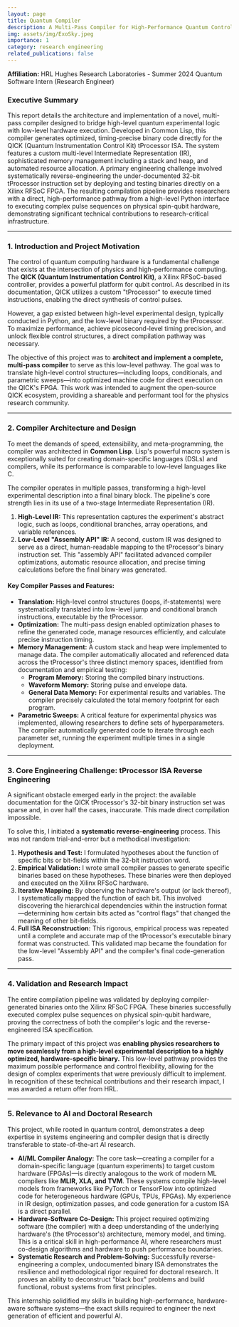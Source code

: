 ```yaml
---
layout: page
title: Quantum Compiler
description: A Multi-Pass Compiler for High-Performance Quantum Control on the QICK tProcessor
img: assets/img/ExoSky.jpeg
importance: 1
category: research engineering
related_publications: false
---
```


**Affiliation:** HRL Hughes Research Laboratories - Summer 2024 Quantum Software Intern (Research Engineer)

### **Executive Summary**

This report details the architecture and implementation of a novel, multi-pass compiler designed to bridge high-level quantum experimental logic with low-level hardware execution. Developed in Common Lisp, this compiler generates optimized, timing-precise binary code directly for the QICK (Quantum Instrumentation Control Kit) tProcessor ISA. The system features a custom multi-level Intermediate Representation (IR), sophisticated memory management including a stack and heap, and automated resource allocation. A primary engineering challenge involved systematically reverse-engineering the under-documented 32-bit tProcessor instruction set by deploying and testing binaries directly on a Xilinx RFSoC FPGA. The resulting compilation pipeline provides researchers with a direct, high-performance pathway from a high-level Python interface to executing complex pulse sequences on physical spin-qubit hardware, demonstrating significant technical contributions to research-critical infrastructure.

---

### **1. Introduction and Project Motivation**

The control of quantum computing hardware is a fundamental challenge that exists at the intersection of physics and high-performance computing. The **QICK (Quantum Instrumentation Control Kit)**, a Xilinx RFSoC-based controller, provides a powerful platform for qubit control. As described in its documentation, QICK utilizes a custom "tProcessor" to execute timed instructions, enabling the direct synthesis of control pulses.

However, a gap existed between high-level experimental design, typically conducted in Python, and the low-level binary required by the tProcessor. To maximize performance, achieve picosecond-level timing precision, and unlock flexible control structures, a direct compilation pathway was necessary.

The objective of this project was to **architect and implement a complete, multi-pass compiler** to serve as this low-level pathway. The goal was to translate high-level control structures—including loops, conditionals, and parametric sweeps—into optimized machine code for direct execution on the QICK's FPGA. This work was intended to augment the open-source QICK ecosystem, providing a shareable and performant tool for the physics research community.

---

### **2. Compiler Architecture and Design**

To meet the demands of speed, extensibility, and meta-programming, the compiler was architected in **Common Lisp**. Lisp's powerful macro system is exceptionally suited for creating domain-specific languages (DSLs) and compilers, while its performance is comparable to low-level languages like C.

The compiler operates in multiple passes, transforming a high-level experimental description into a final binary block. The pipeline's core strength lies in its use of a two-stage Intermediate Representation (IR).

1.  **High-Level IR:** This representation captures the experiment's abstract logic, such as loops, conditional branches, array operations, and variable references.
2.  **Low-Level "Assembly API" IR:** A second, custom IR was designed to serve as a direct, human-readable mapping to the tProcessor's binary instruction set. This "assembly API" facilitated advanced compiler optimizations, automatic resource allocation, and precise timing calculations before the final binary was generated.

#### **Key Compiler Passes and Features:**

* **Translation:** High-level control structures (loops, if-statements) were systematically translated into low-level jump and conditional branch instructions, executable by the tProcessor.
* **Optimization:** The multi-pass design enabled optimization phases to refine the generated code, manage resources efficiently, and calculate precise instruction timing.
* **Memory Management:** A custom stack and heap were implemented to manage data. The compiler automatically allocated and referenced data across the tProcessor's three distinct memory spaces, identified from documentation and empirical testing:
    * **Program Memory:** Storing the compiled binary instructions.
    * **Waveform Memory:** Storing pulse and envelope data.
    * **General Data Memory:** For experimental results and variables.
    The compiler precisely calculated the total memory footprint for each program.
* **Parametric Sweeps:** A critical feature for experimental physics was implemented, allowing researchers to define sets of hyperparameters. The compiler automatically generated code to iterate through each parameter set, running the experiment multiple times in a single deployment.

---

### **3. Core Engineering Challenge: tProcessor ISA Reverse Engineering**

A significant obstacle emerged early in the project: the available documentation for the QICK tProcessor's 32-bit binary instruction set was sparse and, in over half the cases, inaccurate. This made direct compilation impossible.

To solve this, I initiated a **systematic reverse-engineering** process. This was not random trial-and-error but a methodical investigation:

1.  **Hypothesis and Test:** I formulated hypotheses about the function of specific bits or bit-fields within the 32-bit instruction word.
2.  **Empirical Validation:** I wrote small compiler passes to generate specific binaries based on these hypotheses. These binaries were then deployed and executed on the Xilinx RFSoC hardware.
3.  **Iterative Mapping:** By observing the hardware's output (or lack thereof), I systematically mapped the function of each bit. This involved discovering the hierarchical dependencies within the instruction format—determining how certain bits acted as "control flags" that changed the meaning of other bit-fields.
4.  **Full ISA Reconstruction:** This rigorous, empirical process was repeated until a complete and accurate map of the tProcessor's executable binary format was constructed. This validated map became the foundation for the low-level "Assembly API" and the compiler's final code-generation pass.

---

### **4. Validation and Research Impact**

The entire compilation pipeline was validated by deploying compiler-generated binaries onto the Xilinx RFSoC FPGA. These binaries successfully executed complex pulse sequences on physical spin-qubit hardware, proving the correctness of both the compiler's logic and the reverse-engineered ISA specification.

The primary impact of this project was **enabling physics researchers to move seamlessly from a high-level experimental description to a highly optimized, hardware-specific binary.** This low-level pathway provides the maximum possible performance and control flexibility, allowing for the design of complex experiments that were previously difficult to implement. In recognition of these technical contributions and their research impact, I was awarded a return offer from HRL.

---

### **5. Relevance to AI and Doctoral Research**

This project, while rooted in quantum control, demonstrates a deep expertise in systems engineering and compiler design that is directly transferable to state-of-the-art AI research.

* **AI/ML Compiler Analogy:** The core task—creating a compiler for a domain-specific language (quantum experiments) to target custom hardware (FPGAs)—is directly analogous to the work of modern ML compilers like **MLIR, XLA, and TVM**. These systems compile high-level models from frameworks like PyTorch or TensorFlow into optimized code for heterogeneous hardware (GPUs, TPUs, FPGAs). My experience in IR design, optimization passes, and code generation for a custom ISA is a direct parallel.
* **Hardware-Software Co-Design:** This project required optimizing software (the compiler) with a deep understanding of the underlying hardware's (the tProcessor's) architecture, memory model, and timing. This is a critical skill in high-performance AI, where researchers must co-design algorithms and hardware to push performance boundaries.
* **Systematic Research and Problem-Solving:** Successfully reverse-engineering a complex, undocumented binary ISA demonstrates the resilience and methodological rigor required for doctoral research. It proves an ability to deconstruct "black box" problems and build functional, robust systems from first principles.

This internship solidified my skills in building high-performance, hardware-aware software systems—the exact skills required to engineer the next generation of efficient and powerful AI.